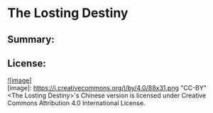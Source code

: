 # The Losting Destiny

## Summary:

## License:
[![image]](https://i.creativecommons.org/l/by/4.0/88x31.png)  
[image]: https://i.creativecommons.org/l/by/4.0/88x31.png "CC-BY"  
\<The Losting Destiny\>'s Chinese version is licensed under Creative Commons Attribution 4.0 International License.